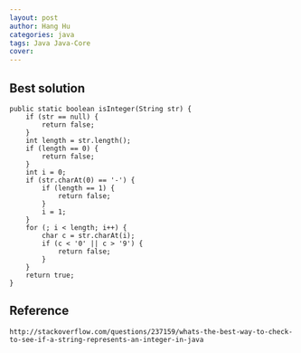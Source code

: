 ```yaml
---
layout: post
author: Hang Hu
categories: java
tags: Java Java-Core 
cover: 
---
```


## Best solution

```
public static boolean isInteger(String str) {
    if (str == null) {
        return false;
    }
    int length = str.length();
    if (length == 0) {
        return false;
    }
    int i = 0;
    if (str.charAt(0) == '-') {
        if (length == 1) {
            return false;
        }
        i = 1;
    }
    for (; i < length; i++) {
        char c = str.charAt(i);
        if (c < '0' || c > '9') {
            return false;
        }
    }
    return true;
}
```
## Reference

`
http://stackoverflow.com/questions/237159/whats-the-best-way-to-check-to-see-if-a-string-represents-an-integer-in-java
`
